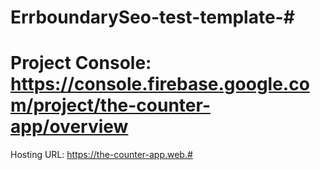 # ErrboundarySeo-test-template-#
# Project Console: https://console.firebase.google.com/project/the-counter-app/overview

Hosting URL: https://the-counter-app.web.#
